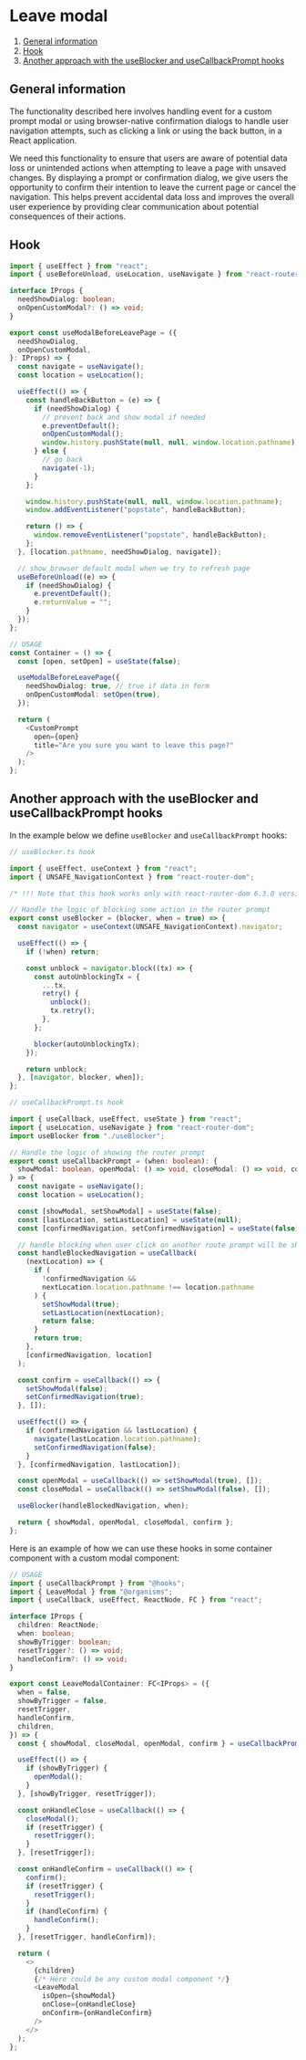 # Leave modal

1. [General information](#general-information)
2. [Hook](#hook)
3. [Another approach with the useBlocker and useCallbackPrompt hooks](#another-approach-with-the-useblocker-and-usecallbackprompt-hooks)

## General information

The functionality described here involves handling event for a custom prompt modal or using browser-native confirmation dialogs to handle user navigation attempts, such as clicking a link or using the back button, in a React application.

We need this functionality to ensure that users are aware of potential data loss or unintended actions when attempting to leave a page with unsaved changes. By displaying a prompt or confirmation dialog, we give users the opportunity to confirm their intention to leave the current page or cancel the navigation. This helps prevent accidental data loss and improves the overall user experience by providing clear communication about potential consequences of their actions.

## Hook

```typescript
import { useEffect } from "react";
import { useBeforeUnload, useLocation, useNavigate } from "react-router-dom";

interface IProps {
  needShowDialog: boolean;
  onOpenCustomModal?: () => void;
}

export const useModalBeforeLeavePage = ({
  needShowDialog,
  onOpenCustomModal,
}: IProps) => {
  const navigate = useNavigate();
  const location = useLocation();

  useEffect(() => {
    const handleBackButton = (e) => {
      if (needShowDialog) {
        // prevent back and show modal if needed
        e.preventDefault();
        onOpenCustomModal();
        window.history.pushState(null, null, window.location.pathname);
      } else {
        // go back
        navigate(-1);
      }
    };

    window.history.pushState(null, null, window.location.pathname);
    window.addEventListener("popstate", handleBackButton);

    return () => {
      window.removeEventListener("popstate", handleBackButton);
    };
  }, [location.pathname, needShowDialog, navigate]);

  // show browser default modal when we try to refresh page
  useBeforeUnload((e) => {
    if (needShowDialog) {
      e.preventDefault();
      e.returnValue = "";
    }
  });
};

// USAGE
const Container = () => {
  const [open, setOpen] = useState(false);

  useModalBeforeLeavePage({
    needShowDialog: true, // true if data in form
    onOpenCustomModal: setOpen(true),
  });

  return (
    <CustomPrompt
      open={open}
      title="Are you sure you want to leave this page?"
    />
  );
};
```

## Another approach with the useBlocker and useCallbackPrompt hooks

In the example below we define `useBlocker` and `useCallbackPrompt` hooks:

```typescript
// useBlocker.ts hook

import { useEffect, useContext } from "react";
import { UNSAFE_NavigationContext } from "react-router-dom";

/* !!! Note that this hook works only with react-router-dom 6.3.0 version and below !!! */

// Handle the logic of blocking some action in the router prompt
export const useBlocker = (blocker, when = true) => {
  const navigator = useContext(UNSAFE_NavigationContext).navigator;

  useEffect(() => {
    if (!when) return;

    const unblock = navigator.block((tx) => {
      const autoUnblockingTx = {
        ...tx,
        retry() {
          unblock();
          tx.retry();
        },
      };

      blocker(autoUnblockingTx);
    });

    return unblock;
  }, [navigator, blocker, when]);
};
```

```typescript
// useCallbackPrompt.ts hook

import { useCallback, useEffect, useState } from "react";
import { useLocation, useNavigate } from "react-router-dom";
import useBlocker from "./useBlocker";

// Handle the logic of showing the router prompt
export const useCallbackPrompt = (when: boolean): {
  showModal: boolean, openModal: () => void, closeModal: () => void, confirm: () => void
} => {
  const navigate = useNavigate();
  const location = useLocation();

  const [showModal, setShowModal] = useState(false);
  const [lastLocation, setLastLocation] = useState(null);
  const [confirmedNavigation, setConfirmedNavigation] = useState(false);

  // handle blocking when user click on another route prompt will be shown
  const handleBlockedNavigation = useCallback(
    (nextLocation) => {
      if (
        !confirmedNavigation &&
        nextLocation.location.pathname !== location.pathname
      ) {
        setShowModal(true);
        setLastLocation(nextLocation);
        return false;
      }
      return true;
    },
    [confirmedNavigation, location]
  );

  const confirm = useCallback(() => {
    setShowModal(false);
    setConfirmedNavigation(true);
  }, []);

  useEffect(() => {
    if (confirmedNavigation && lastLocation) {
      navigate(lastLocation.location.pathname);
      setConfirmedNavigation(false);
    }
  }, [confirmedNavigation, lastLocation]);

  const openModal = useCallback(() => setShowModal(true), []);
  const closeModal = useCallback(() => setShowModal(false), []);

  useBlocker(handleBlockedNavigation, when);

  return { showModal, openModal, closeModal, confirm };
};
```

Here is an example of how we can use these hooks in some container component with a custom modal component:

```typescript
// USAGE
import { useCallbackPrompt } from "@hooks";
import { LeaveModal } from "@organisms";
import { useCallback, useEffect, ReactNode, FC } from "react";

interface IProps {
  children: ReactNode;
  when: boolean;
  showByTrigger: boolean;
  resetTrigger?: () => void;
  handleConfirm?: () => void;
}

export const LeaveModalContainer: FC<IProps> = ({
  when = false,
  showByTrigger = false,
  resetTrigger,
  handleConfirm,
  children,
}) => {
  const { showModal, closeModal, openModal, confirm } = useCallbackPrompt(when);

  useEffect(() => {
    if (showByTrigger) {
      openModal();
    }
  }, [showByTrigger, resetTrigger]);

  const onHandleClose = useCallback(() => {
    closeModal();
    if (resetTrigger) {
      resetTrigger();
    }
  }, [resetTrigger]);

  const onHandleConfirm = useCallback(() => {
    confirm();
    if (resetTrigger) {
      resetTrigger();
    }
    if (handleConfirm) {
      handleConfirm();
    }
  }, [resetTrigger, handleConfirm]);

  return (
    <>
      {children}
      {/* Here could be any custom modal component */}
      <LeaveModal
        isOpen={showModal}
        onClose={onHandleClose}
        onConfirm={onHandleConfirm}
      />
    </>
  );
};
```
